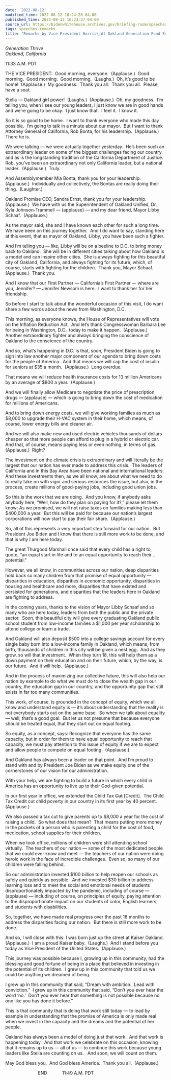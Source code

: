 ```yaml
---
date: '2022-08-12'
modified_time: 2022-08-12 16:24:28-04:00
published_time: 2022-08-12 16:23:37-04:00
source_url: https://bidenwhitehouse.archives.gov/briefing-room/speeches-remarks/2022/08/12/remarks-by-vice-president-harris-at-oakland-generation-fund-event/
tags: speeches-remarks
title: "Remarks by Vice President Harris\_At Oakland Generation Fund Event"
---
```

 
*Generation Thrive  
*Oakland, California**

11:33 A.M. PDT  
  
THE VICE PRESIDENT:  Good morning, everyone.  (Applause.)  Good
morning.  Good morning.  Good morning.  (Laughs.)  Oh, it’s good to be
home!  (Applause.)  My goodness.  Thank you all.  Thank you all. 
Please, have a seat.  
  
Stella — Oakland girl power!  (Laughs.)  (Applause.)  Oh, my goodness. 
I’m telling you, when I see our young leaders, I just know we are in
good hands and we’re going to be okay.  I just know that.  I feel it.  I
know it.  
  
So it is so good to be home.  I want to thank everyone who made this day
possible.  I’m going to talk in a minute about our mayor.  But I want to
thank Attorney General of California, Rob Bonta, for his leadership. 
(Applause.)  There he is.  
  
We were talking — we were actually together yesterday.  He’s been such
an extraordinary leader on some of the biggest challenges facing our
country and as is the longstanding tradition of the California
Department of Justice.  Rob, you’ve been an extraordinary not only
California leader, but a national leader.  (Applause.)  Truly.  
  
And Assemblymember Mia Bonta, thank you for your leadership. 
(Applause.)  Individually and collectively, the Bontas are really doing
their thing.  (Laughter.)  
  
Oakland Promise CEO, Sandra Ernst, thank you for your leadership. 
(Applause.)  We have with us the Superintendent of Oakland Unified, Dr.
Kyla Johnson-Trammell — (applause) — and my dear friend, Mayor Libby
Schaaf.  (Applause.)  
  
As the mayor said, she and I have known each other for such a long
time.  We have been on this journey together.  And I do want to say,
standing here at this event, that as mayor of Oakland, Libby, you have
been such a fighter.  
  
And I’m telling you — like, Libby will be on a beeline to D.C. to bring
money back to Oakland.  She will be in different cities talking about
how Oakland is a model and can inspire other cities.  She is always
fighting for this beautiful city of Oakland, California, and always
fighting for its future, which, of course, starts with fighting for the
children.  Thank you, Mayor Schaaf.  (Applause.)  Thank you.  
  
And I know that our First Partner — California’s First Partner — where
are you, Jennifer? — Jennifer Newsom is here.  I want to thank her for
her friendship.  
  
So before I start to talk about the wonderful occasion of this visit, I
do want share a few words about the news from Washington, D.C.  
  
This morning, as everyone knows, the House of Representatives will vote
on the Inflation Reduction Act.  And let’s thank Congresswoman Barbara
Lee for being in Washington, D.C., today to make it happen. 
(Applause.)  Another extraordinary fighter and always bringing the
conscience of Oakland to the conscience of the country.   
  
And so, what’s happening in D.C. is that, soon, President Biden is going
to sign into law another major component of our agenda to bring down
costs for the people of America.  And that means we will cap the cost of
insulin for seniors at $35 a month.  (Applause.)  Long overdue.  
  
That means we will reduce health insurance costs for 13 million
Americans by an average of $800 a year.  (Applause.)   
  
And we will finally allow Medicare to negotiate the price of
prescription drugs — (applause) — which is going to bring down the cost
of medication for millions of Americans.  
  
And to bring down energy costs, we will give working families as much as
$8,000 to upgrade their H-VAC system in their home, which means, of
course, lower energy bills and cleaner air.   
  
And we will also make new and used electric vehicles thousands of
dollars cheaper so that more people can afford to plug in a hybrid or
electric car.  And that, of course, means paying less or even nothing,
in terms of gas.  (Applause.)  Right?  
  
The investment on the climate crisis is extraordinary and will literally
be the largest that our nation has ever made to address this crisis. 
The leaders of California and in this Bay Area have been national and
international leaders.  And these investments then, as we all know, are
about what we need to do to really take on with vigor and serious
resources the issue, but also, in the process, create millions of
good-paying jobs, including good union jobs.   
  
So this is the work that we are doing.  And you know, if anybody asks
anybody here, “Well, how do they plan on paying for it?,” please let
them know: As we promised, we will not raise taxes on families making
less than $400,000 a year.  But this will be paid for because our
nation’s largest corporations will now start to pay their fair share. 
(Applause.)   
  
So, all of this represents a very important step forward for our
nation.  But President Joe Biden and I know that there is still more
work to be done, and that is why I am here today.   
  
The great Thurgood Marshall once said that every child has a right to,
quote, “an equal start in life and to an equal opportunity to reach
their…potential.”    
  
However, we all know, in communities across our nation, deep disparities
hold back so many children from that promise of equal opportunity —
disparities in education, disparities in economic opportunity,
disparities in housing and healthcare and more, disparities that have
existed and persisted for generations, and disparities that the leaders
here in Oakland are fighting to address.   
  
In the coming years, thanks to the vision of Mayor Libby Schaaf and so
many who are here today, leaders from both the public and the private
sector.  Soon, this beautiful city will give every graduating Oakland
public school student from low-income families a $1,000 per year
scholarship to attend college or learn a trade.   
  
And Oakland will also deposit $500 into a college savings account for
every single baby born into a low-income family in Oakland, which means,
from birth, thousands of children in this city will be given a nest
egg.  And as they grow, so will that investment.  When they turn 18,
this will help them as a down payment on their education and on their
future, which, by the way, is our future.  And it will help. 
(Applause.)   
  
And in the process of maximizing our collective future, this will also
help our nation by example to do what we must do to close the wealth gap
in our country, the education gap in our country, and the opportunity
gap that still exists in far too many communities.   
  
This work, of course, is grounded in the concept of equity, which we all
know and understand equity is — it’s about understanding that the
reality is not everybody starts out on the same base.  So when we talk
about equality — well, that’s a good goal.  But let us not presume that
because everyone should be treated equal, that they start out on equal
footing.   
  
So equity, as a concept, says: Recognize that everyone has the same
capacity, but in order for them to have equal opportunity to reach that
capacity, we must pay attention to this issue of equity if we are to
expect and allow people to compete on equal footing.  (Applause.)  
  
And Oakland has always been a leader on that point.  And I’m proud to
stand with and by President Joe Biden as we make equity one of the
cornerstones of our vision for our administration.   
  
With your help, we are fighting to build a future in which every child
in America has an opportunity to live up to their God-given
potential.   
  
In our first year in office, we extended the Child Tax <s>Cut</s>
\[Credit\].  The Child Tax Credit cut child poverty in our country in
its first year by 40 percent.  (Applause.)  
  
We also passed a tax cut to give parents up to $8,000 a year for the
cost of raising a child.  So what does that mean?  That means putting
more money in the pockets of a person who is parenting a child for the
cost of food, medication, school supplies for their children.   
  
When we took office, millions of children were still attending school
virtually.  The teachers of our nation — some of the most dedicated
people that we could ever know and meet — the teachers of our nation
were doing heroic work in the face of incredible challenges.  Even so,
so many of our children were falling behind.   
  
So our administration invested $100 billion to help reopen our schools
as safely and quickly as possible.  And we invested $30 billion to
address learning loss and to meet the social and emotional needs of
students disproportionately impacted by the pandemic, including of
course — (applause) — including of course, on principles of equity,
paying attention to the disproportionate impact on our students of
color, English learners, and students with disabilities.  
  
So, together, we have made real progress over the past 18 months to
address the disparities facing our nation.  But there is still more work
to be done.   
  
And so, I will close with this: I was born just up the street at Kaiser
Oakland.  (Applause.)  I am a proud Kaiser baby.  (Laughs.)  And I stand
before you today as Vice President of the United States.  (Applause.)  
  
This journey was possible because I, growing up in this community, had
the blessing and good fortune of being in a place that believed in
investing in the potential of its children.  I grew up in this community
that told us we could be anything we dreamed of being.   
  
I grew up in this community that said, “Dream with ambition.  Lead with
conviction.”  I grew up in this community that said, “Don’t you ever
hear the word ‘no.’  Don’t you ever hear that something is not possible
because no one like you has done it before.”   
  
This is that community that is doing that work still today — to lead by
example in understanding that the promise of America is only made real
when we invest in the capacity and the dreams and the potential of her
people.  
  
Oakland has always been a model of doing just that work.  And that work
is happening today.  And that work we celebrate on this occasion,
knowing that it remains up to us — all of us — to continue this work
because young leaders like Stella are counting on us.   And soon, we
will count on them.   
  
May God bless you.  And God bless America.  Thank you all. 
(Applause.)   
  
                          END            11:49 A.M. PDT  
